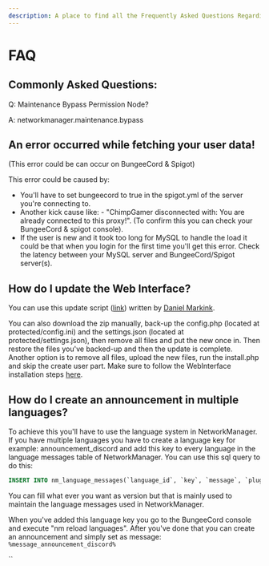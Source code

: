 ```yaml
---
description: A place to find all the Frequently Asked Questions Regarding NetworkManager.
---
```


# FAQ

## Commonly Asked Questions:

Q: Maintenance Bypass Permission Node?

A: networkmanager.maintenance.bypass

## An error occurred while fetching your user data!

\(This error could be can occur on BungeeCord & Spigot\)

This error could be caused by:

* You'll have to set bungeecord to true in the spigot.yml of the server you're connecting to.
* Another kick cause like: - "ChimpGamer disconnected with: You are already connected to this proxy!". \(To confirm this you can check your BungeeCord & spigot console\).
* If the user is new and it took too long for MySQL to handle the load it could be that when you login for the first time you'll get this error. Check the latency between your MySQL server and BungeeCord/Spigot server\(s\).

## How do I update the Web Interface?

You can use this update script \([link](https://github.com/ChimpGamer/NetworkManager/blob/master/Webbie/InstallScripts/nmpanel_update.sh)\) written by  [Daniel Markink](https://github.com/DanielMarkink).

  
You can also download the zip manually, back-up the config.php \(located at protected/config.ini\) and the settings.json \(located at protected/settings.json\), then remove all files and put the new once in. Then restore the files you've backed-up and then the update is complete.  
Another option is to remove all files, upload the new files, run the install.php and skip the create user part. Make sure to follow the WebInterface installation steps [here](https://networkmanager.gitbook.io/wiki/installation/networkmanager-webinterface).

## How do I create an announcement in multiple languages?

To achieve this you'll have to use the language system in NetworkManager. If you have multiple languages you have to create a language key for example: announcement\_discord and add this key to every language in the language messages table of NetworkManager. You can use this sql query to do this:

```sql
INSERT INTO nm_language_messages(`language_id`, `key`, `message`, `plugin`, `version`) SELECT `id`, `announcement_discord`, `Please join our discord https://discord.gg/12345`, `NetworkManager`, `1.0.0` FROM nm_languages;
```

You can fill what ever you want as version but that is mainly used to maintain the language messages used in NetworkManager.

When you've added this language key you go to the BungeeCord console and execute "nm reload languages". After you've done that you can create an announcement and simply set as message: `%message_announcement_discord%`

\`\`

